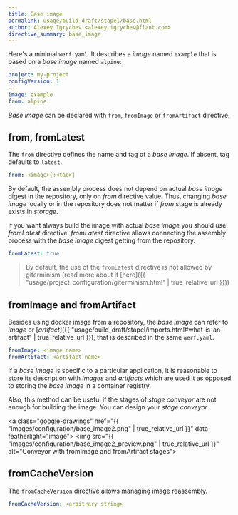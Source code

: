 ```yaml
---
title: Base image
permalink: usage/build_draft/stapel/base.html
author: Alexey Igrychev <alexey.igrychev@flant.com>
directive_summary: base_image
---
```


Here's a minimal `werf.yaml`. It describes a _image_ named `example` that is based on a _base image_ named `alpine`:

```yaml
project: my-project
configVersion: 1
---
image: example
from: alpine
```

_Base image_ can be declared with `from`, `fromImage` or `fromArtifact` directive.

## from, fromLatest

The `from` directive defines the name and tag of a _base image_. If absent, tag defaults to `latest`.

```yaml
from: <image>[:<tag>]
```

By default, the assembly process does not depend on actual _base image_ digest in the repository, only on _from_ directive value.
Thus, changing _base image_ locally or in the repository does not matter if _from_ stage is already exists in _storage_.

If you want always build the image with actual _base image_ you should use _fromLatest_ directive.
_fromLatest_ directive allows connecting the assembly process with the _base image_ digest getting from the repository.

```yaml
fromLatest: true
```

> By default, the use of the `fromLatest` directive is not allowed by giterminism (read more about it [here]({{ "usage/project_configuration/giterminism.html" | true_relative_url }}))

## fromImage and fromArtifact

Besides using docker image from a repository, the _base image_ can refer to _image_ or [_artifact_]({{ "usage/build_draft/stapel/imports.html#what-is-an-artifact" | true_relative_url }}), that is described in the same `werf.yaml`.

```yaml
fromImage: <image name>
fromArtifact: <artifact name>
```

If a _base image_ is specific to a particular application,
it is reasonable to store its description with _images_ and _artifacts_ which are used it as opposed to storing the _base image_ in a container registry.

Also, this method can be useful if the stages of _stage conveyor_ are not enough for building the image. You can design your _stage conveyor_.

<a class="google-drawings" href="{{ "images/configuration/base_image2.png" | true_relative_url }}" data-featherlight="image">
    <img src="{{ "images/configuration/base_image2_preview.png" | true_relative_url }}" alt="Conveyor with fromImage and fromArtifact stages">
</a>

## fromCacheVersion

The `fromCacheVersion` directive allows managing image reassembly.

```yaml
fromCacheVersion: <arbitrary string>
```

